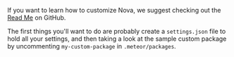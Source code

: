 If you want to learn how to customize Nova, we suggest checking out the [Read Me](https://github.com/TelescopeJS/Telescope) on GitHub. 

The first things you'll want to do are probably create a `settings.json` file to hold all your settings, and then taking a look at the sample custom package by uncommenting `my-custom-package` in `.meteor/packages`.
